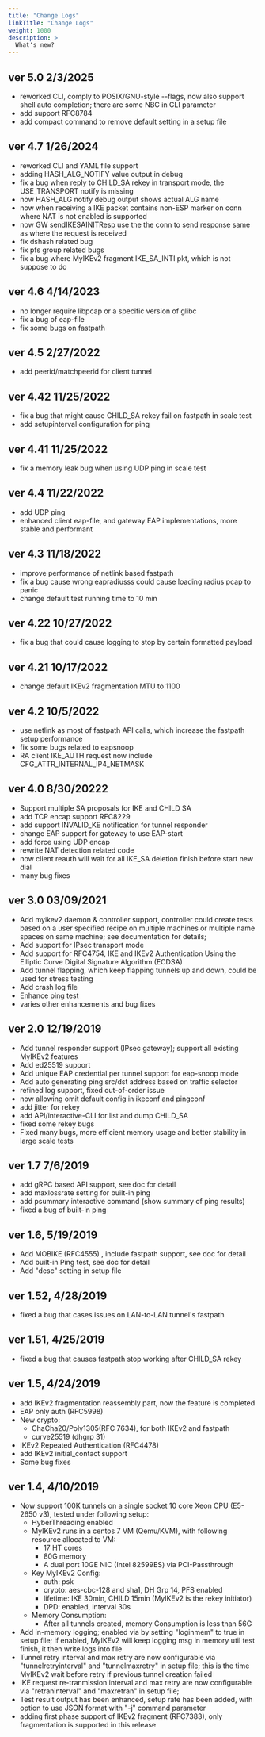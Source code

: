 ```yaml
---
title: "Change Logs"
linkTitle: "Change Logs"
weight: 1000
description: >
  What's new?
---
```


## ver 5.0 2/3/2025
- reworked CLI, comply to POSIX/GNU-style --flags, now also support shell auto completion; there are some NBC in CLI parameter
- add support RFC8784 
- add compact command to remove default setting in a setup file 


## ver 4.7 1/26/2024

- reworked CLI and YAML file support
- adding HASH_ALG_NOTIFY value output in debug
- fix a bug when reply to CHILD_SA rekey in transport mode, the USE_TRANSPORT notify is missing
- now HASH_ALG notify debug output shows actual ALG name
- now when receiving a IKE packet contains non-ESP marker on conn where NAT is not enabled is supported
- now GW sendIKESAINITResp use the the conn to send response same as where the request is received
- fix dshash related bug
- fix pfs group related bugs
- fix a bug where MyIKEv2 fragment IKE_SA_INTI pkt, which is not suppose to do

## ver 4.6 4/14/2023

- no longer require libpcap or a specific version of glibc
- fix a bug of eap-file
- fix some bugs on fastpath



## ver 4.5 2/27/2022

- add peerid/matchpeerid for client tunnel

## ver 4.42 11/25/2022

- fix a bug that might cause CHILD_SA rekey fail on fastpath in scale test
- add setupinterval configuration for ping


## ver 4.41 11/25/2022

- fix a memory leak bug when using UDP ping in scale test

## ver 4.4 11/22/2022

- add UDP ping
- enhanced client eap-file, and gateway EAP implementations, more stable and performant

## ver 4.3 11/18/2022

- improve performance of netlink based fastpath
- fix a bug cause wrong eapradiusss could cause loading radius pcap to panic
- change default test running time to 10 min


## ver 4.22 10/27/2022

- fix a bug that could cause logging to stop by certain formatted payload 

## ver 4.21 10/17/2022

- change default IKEv2 fragmentation MTU to 1100

## ver 4.2 10/5/2022

- use netlink as most of fastpath API calls, which increase the fastpath setup performance
- fix some bugs related to eapsnoop
- RA client IKE_AUTH request now include CFG_ATTR_INTERNAL_IP4_NETMASK

## ver 4.0 8/30/20222

- Support multiple SA proposals for IKE and CHILD SA
- add TCP encap support RFC8229
- add support INVALID_KE notification for tunnel responder
- change EAP support for gateway to use EAP-start
- add force using UDP encap
- rewrite NAT detection related code
- now client reauth will wait for all IKE_SA deletion finish before start new dial
- many bug fixes


## ver 3.0 03/09/2021

- Add myikev2 daemon & controller support, controller could create tests based on a user specified recipe on multiple machines or multiple name spaces on same machine; see documentation for details;
- Add support for IPsec transport mode
- Add support for RFC4754, IKE and IKEv2 Authentication Using the Elliptic Curve Digital Signature Algorithm (ECDSA)
- Add tunnel flapping, which keep flapping tunnels up and down, could be used for stress testing
- Add crash log file
- Enhance ping test
- varies other enhancements and bug fixes 

## ver 2.0 12/19/2019

- Add tunnel responder support (IPsec gateway); support all existing MyIKEv2 features
- Add ed25519 support 
- Add unique EAP credential per tunnel support for eap-snoop mode
- Add auto generating ping src/dst address based on traffic selector
- refined log support, fixed out-of-order issue
- now allowing omit default config in ikeconf and pingconf
- add jitter for rekey
- add API/interactive-CLI for list and dump CHILD_SA
- fixed some rekey bugs
- Fixed many bugs, more efficient memory usage and better stability in large scale tests

## ver 1.7 7/6/2019

- add gRPC based API support, see doc for detail
- add maxlossrate setting for built-in ping
- add psummary interactive command (show summary of ping results)
- fixed a bug of built-in ping

## ver 1.6, 5/19/2019

- Add MOBIKE (RFC4555) , include fastpath support, see doc for detail
- Add built-in Ping test, see doc for detail
- Add "desc" setting in setup file

## ver 1.52, 4/28/2019

- fixed a bug that cases issues on LAN-to-LAN tunnel's fastpath

## ver 1.51, 4/25/2019

- fixed a bug that causes fastpath stop working after CHILD_SA rekey

## ver 1.5, 4/24/2019

- add IKEv2 fragmentation reassembly part, now the feature is completed
- EAP only auth (RFC5998)
- New crypto:
    * ChaCha20/Poly1305(RFC 7634), for both IKEv2 and fastpath
    * curve25519 (dhgrp 31)
- IKEv2 Repeated Authentication (RFC4478)
- add IKEv2 initial_contact support
- Some bug fixes

## ver 1.4, 4/10/2019

- Now support 100K tunnels on a single socket 10 core Xeon CPU (E5-2650 v3), tested under following setup:
    * HyberThreading enabled
    * MyIKEv2 runs in a centos 7 VM (Qemu/KVM), with following resource allocated to VM:
        * 17 HT cores
        * 80G memory
        * A dual port 10GE NIC (Intel 82599ES) via PCI-Passthrough
    * Key MyIKEv2 Config:
        * auth: psk
        * crypto: aes-cbc-128 and sha1, DH Grp 14, PFS enabled
        * lifetime: IKE 30min, CHILD 15min (MyIKEv2 is the rekey initiator)
        * DPD: enabled, interval 30s
    * Memory Consumption:
        * After all tunnels created, memory Consumption is less than 56G
- Add in-memory logging; enabled via by setting "loginmem" to true in setup file; if enabled, MyIKEv2 will keep logging msg in memory util test finish, it then write logs into file
- Tunnel retry interval and max retry are now configurable via "tunnelretryinterval" and "tunnelmaxretry" in setup file; this is the time MyIKEv2 wait before retry if previous tunnel creation failed
- IKE request re-tranmission interval and max retry are now configurable via "retraninterval" and "maxretran" in setup file; 
- Test result output has been enhanced, setup rate has been added, with option to use JSON format with "-j" command parameter
- adding first phase support of IKEv2 fragment (RFC7383), only fragmentation is supported in this release